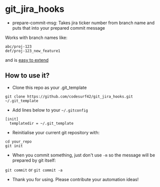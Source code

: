 # git_jira_hooks

* prepare-commit-msg: Takes jira ticker number from branch name and puts that into your prepared commit message

Works with branch names like:

```
abc/proj-123
def/proj-123_new_feature1
```
and is [easy to extend](hooks/prepare-commit-msg)

## How to use it?

* Clone this repo as your .git_template
```
git clone https://github.com/codesurf42/git_jira_hooks.git ~/.git_template
```

* Add lines below to your ```~/.gitconfig```

```
[init]
  templatedir = ~/.git_template
```

* Reinitialise your current git repository with:
```
cd your_repo
git init
```

* When you commit something, just don't use ```-m``` so the message will be prepared by git itself:

```git commit``` or ```git commit -a```

* Thank you for using. Please contribute your automation ideas!
